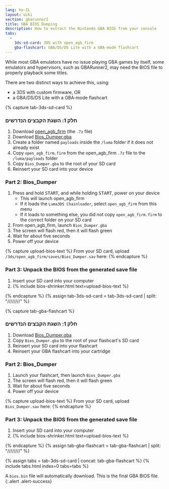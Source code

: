 ```yaml
---
lang: he-IL
layout: wiki
section: gbarunner2
title: GBA BIOS Dumping
description: How to extract the Nintendo GBA BIOS from your console
tabs:
  - 
    3ds-sd-card: 3DS with open_agb_firm
    gba-flashcart: GBA/DS/DS Lite with a GBA-mode flashcart
---
```


While most GBA emulators have no issue playing GBA games by itself, some emulators and hypervisors, such as GBARunner2, may need the BIOS file to properly playback some titles.

There are two distinct ways to achieve this, using:
- a 3DS with custom firmware, OR
- a GBA/DS/DS Lite with a GBA-mode flashcart

{% capture tab-3ds-sd-card %}
### חלק 1: השגת הקבצים הנדרשים
1. Download [open_agb_firm](https://github.com/profi200/open_agb_firm/releases/latest) (the `.7z` file)
1. Download [Bios_Dumper.gba](https://github.com/GlaZedBelmont/Random-Stuff/releases/download/0.0.5/Bios_Dumper.gba)
1. Create a folder named `payloads` inside the `/luma` folder if it does not already exist
1. Copy `open_agb_firm.firm` from the open_agb_firm `.7z` file to the `/luma/payloads` folder
1. Copy `Bios_Dumper.gba` to the root of your SD card
1. Reinsert your SD card into your device

### Part 2: Bios_Dumper
1. Press and hold <kbd>START</kbd>, and while holding <kbd>START</kbd>, power on your device
    - This will launch open_agb_firm
    - If it loads the `Luma3DS Chainloader`, select `open_agb_firm` from this menu
    - If it loads to something else, you did not copy `open_agb_firm.firm` to the correct folder on your SD card
1. From open_agb_firm, launch `Bios_Dumper.gba`
1. The screen will flash red, then it will flash green
1. Wait for about five seconds
1. Power off your device

{% capture upload-bios-text %}
From your SD card, upload `/3ds/open_agb_firm/saves/Bios_Dumper.sav` here:
{% endcapture %}

### Part 3: Unpack the BIOS from the generated save file
1. Insert your SD card into your computer
1. {% include bios-shrinker.html text=upload-bios-text %}

{% endcapture %}
{% assign tab-3ds-sd-card = tab-3ds-sd-card | split: "////////" %}


{% capture tab-gba-flashcart %}
### חלק 1: השגת הקבצים הנדרשים
1. Download [Bios_Dumper.gba](https://github.com/GlaZedBelmont/Random-Stuff/releases/download/0.0.5/Bios_Dumper.gba)
1. Copy `Bios_Dumper.gba` to the root of your flashcart's SD card
1. Reinsert your SD card into your flashcart
1. Reinsert your GBA flashcart into your cartridge

### Part 2: Bios_Dumper
1. Launch your flashcart, then launch `Bios_Dumper.gba`
1. The screen will flash red, then it will flash green
1. Wait for about five seconds
1. Power off your device

{% capture upload-bios-text %}
From your SD card, upload `Bios_Dumper.sav` here:
{% endcapture %}

### Part 3: Unpack the BIOS from the generated save file
1. Insert your SD card into your computer
1. {% include bios-shrinker.html text=upload-bios-text %}

{% endcapture %}
{% assign tab-gba-flashcart = tab-gba-flashcart | split: "////////" %}

{% assign tabs = tab-3ds-sd-card | concat: tab-gba-flashcart %}
{% include tabs.html index=0 tabs=tabs %}

A `bios.bin` file will automatically download. This is the final GBA BIOS file.
{:.alert .alert-success}

<script src="https://geraintluff.github.io/sha256/sha256.min.js"></script>
<script src="/assets/js/bios-shrinker.js"></script>
